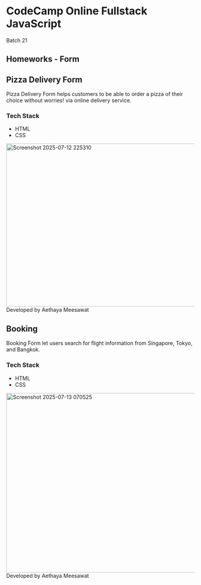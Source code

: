 # CodeCamp Online Fullstack JavaScript
Batch 21

## Homeworks - Form

## Pizza Delivery Form    
Pizza Delivery Form helps customers to be able to order a pizza of their choice without worries! via online delivery service.
### Tech Stack
<ul>
  <li>HTML</li>
  <li>CSS</li>
</ul>
<img width="767" height="435" alt="Screenshot 2025-07-12 225310" src="https://github.com/user-attachments/assets/4e2d26ef-4e98-4ecc-aea4-24cd1d64f6f1" /><br>
Developed by Aethaya Meesawat

## Booking
Booking Form let users search for flight information from Singapore, Tokyo, and Bangkok.
### Tech Stack
<ul>
  <li>HTML</li>
  <li>CSS</li>
</ul>
<img width="603" height="479" alt="Screenshot 2025-07-13 070525" src="https://github.com/user-attachments/assets/82688af2-3f27-4490-91a8-c8c9a1007dda" /><be>
Developed by Aethaya Meesawat
